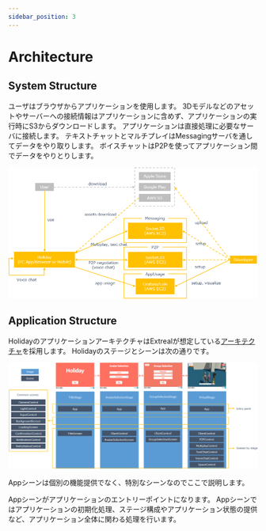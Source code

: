 ```yaml
---
sidebar_position: 3
---
```


# Architecture

## System Structure

ユーザはブラウザからアプリケーションを使用します。
3Dモデルなどのアセットやサーバーへの接続情報はアプリケーションに含めず、アプリケーションの実行時にS3からダウンロードします。
アプリケーションは直接処理に必要なサーバに接続します。
テキストチャットとマルチプレイはMessagingサーバを通してデータをやり取りします。
ボイスチャットはP2Pを使ってアプリケーション間でデータをやりとりします。

![system structure](../img/holiday-sys-structure.png)

## Application Structure

HolidayのアプリケーションアーキテクチャはExtrealが想定している[アーキテクチャ](../intro.md#application)を採用します。
Holidayのステージとシーンは次の通りです。

![application structure](../img/holiday-app-structure.png)

Appシーンは個別の機能提供でなく、特別なシーンなのでここで説明します。

Appシーンがアプリケーションのエントリーポイントになります。
Appシーンではアプリケーションの初期化処理、ステージ構成やアプリケーション状態の提供など、アプリケーション全体に関わる処理を行います。
